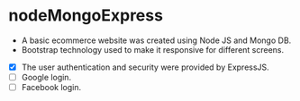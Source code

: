 # nodeMongoExpress
-	A basic ecommerce website was created using Node JS and Mongo DB.
- Bootstrap technology used to make it responsive for different screens.
- [x] The user authentication and security were provided by ExpressJS.
- [ ] Google login.
- [ ] Facebook login.
